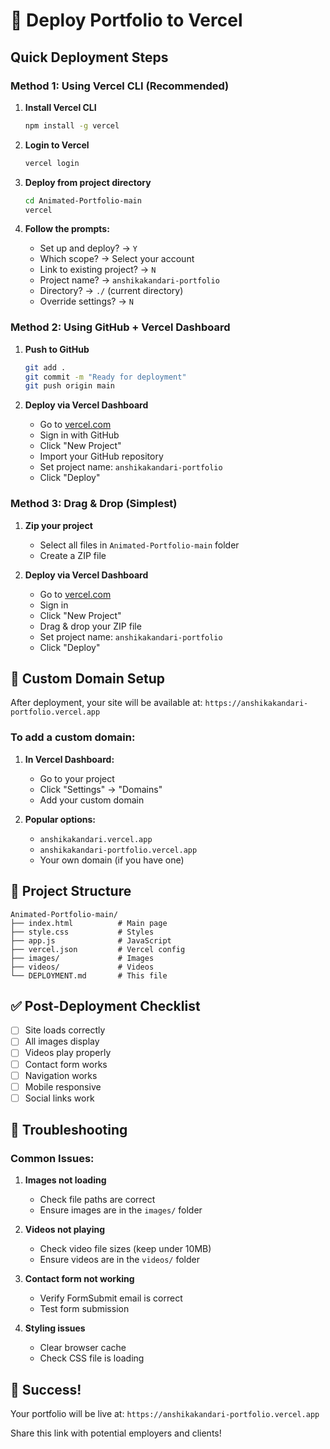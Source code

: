 # 🚀 Deploy Portfolio to Vercel

## Quick Deployment Steps

### Method 1: Using Vercel CLI (Recommended)

1. **Install Vercel CLI**
   ```bash
   npm install -g vercel
   ```

2. **Login to Vercel**
   ```bash
   vercel login
   ```

3. **Deploy from project directory**
   ```bash
   cd Animated-Portfolio-main
   vercel
   ```

4. **Follow the prompts:**
   - Set up and deploy? → `Y`
   - Which scope? → Select your account
   - Link to existing project? → `N`
   - Project name? → `anshikakandari-portfolio`
   - Directory? → `./` (current directory)
   - Override settings? → `N`

### Method 2: Using GitHub + Vercel Dashboard

1. **Push to GitHub**
   ```bash
   git add .
   git commit -m "Ready for deployment"
   git push origin main
   ```

2. **Deploy via Vercel Dashboard**
   - Go to [vercel.com](https://vercel.com)
   - Sign in with GitHub
   - Click "New Project"
   - Import your GitHub repository
   - Set project name: `anshikakandari-portfolio`
   - Click "Deploy"

### Method 3: Drag & Drop (Simplest)

1. **Zip your project**
   - Select all files in `Animated-Portfolio-main` folder
   - Create a ZIP file

2. **Deploy via Vercel Dashboard**
   - Go to [vercel.com](https://vercel.com)
   - Sign in
   - Click "New Project"
   - Drag & drop your ZIP file
   - Set project name: `anshikakandari-portfolio`
   - Click "Deploy"

## 🎯 Custom Domain Setup

After deployment, your site will be available at:
`https://anshikakandari-portfolio.vercel.app`

### To add a custom domain:

1. **In Vercel Dashboard:**
   - Go to your project
   - Click "Settings" → "Domains"
   - Add your custom domain

2. **Popular options:**
   - `anshikakandari.vercel.app`
   - `anshikakandari-portfolio.vercel.app`
   - Your own domain (if you have one)

## 📁 Project Structure

```
Animated-Portfolio-main/
├── index.html          # Main page
├── style.css           # Styles
├── app.js              # JavaScript
├── vercel.json         # Vercel config
├── images/             # Images
├── videos/             # Videos
└── DEPLOYMENT.md       # This file
```

## ✅ Post-Deployment Checklist

- [ ] Site loads correctly
- [ ] All images display
- [ ] Videos play properly
- [ ] Contact form works
- [ ] Navigation works
- [ ] Mobile responsive
- [ ] Social links work

## 🔧 Troubleshooting

### Common Issues:

1. **Images not loading**
   - Check file paths are correct
   - Ensure images are in the `images/` folder

2. **Videos not playing**
   - Check video file sizes (keep under 10MB)
   - Ensure videos are in the `videos/` folder

3. **Contact form not working**
   - Verify FormSubmit email is correct
   - Test form submission

4. **Styling issues**
   - Clear browser cache
   - Check CSS file is loading

## 🎉 Success!

Your portfolio will be live at:
`https://anshikakandari-portfolio.vercel.app`

Share this link with potential employers and clients!
